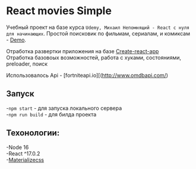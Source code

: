 # React movies Simple
Учебный проект на базе курса `Udemy, Михаил Непомнящий - React с нуля для начинающих`. Простой поисковик по фильмам, сериалам, и комиксам - [Demo](https://webbomj.github.io/react-movies/).

Отработка развертки приложения на базе [Create-react-app](https://create-react-app.dev/)<br>
Отработка базовоых возможностей, работа с хуками, состояниями, preloader, поиск<br>

Использовалось Api - [fortniteapi.io][(http://www.omdbapi.com/)

## Запуск
-`npm start` - для запуска локального сервера<br>
-`npm run build` - для билда проекта<br>

## Техонологии:
-Node 16<br>
-React ^17.0.2<br>
-[Materializecss](https://materializecss.com/)<br>
